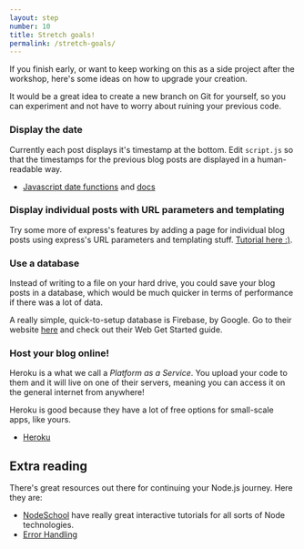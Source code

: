 ```yaml
---
layout: step
number: 10
title: Stretch goals!
permalink: /stretch-goals/
---
```



If you finish early, or want to keep working on this as a side project after the workshop, here's some ideas on how to upgrade your creation.

It would be a great idea to create a new branch on Git for yourself, so you can experiment and not have to worry about ruining your previous code.

### Display the date
Currently each post displays it's timestamp at the bottom.  Edit `script.js` so that the timestamps for the previous blog posts are displayed in a human-readable way.

 * [Javascript date functions](http://www.w3schools.com/jsref/jsref_obj_date.asp) and [docs](https://developer.mozilla.org/en/docs/Web/JavaScript/Reference/Global_Objects/Date)

### Display individual posts with URL parameters and templating

Try some more of express's features by adding a page for individual blog posts using express's URL parameters and templating stuff. [Tutorial here :)](extension-templating.md).

### Use a database
Instead of writing to a file on your hard drive, you could save your blog posts in a database, which would be much quicker in terms of performance if there was a lot of data.

A really simple, quick-to-setup database is Firebase, by Google.  Go to their website [here](https://firebase.google.com/docs/) and check out their Web Get Started guide.

### Host your blog online!
Heroku is a what we call a *Platform as a Service*.  You upload your code to them and it will live on one of their servers, meaning you can access it on the general internet from anywhere!

Heroku is good because they have a lot of free options for small-scale apps, like yours.

* [Heroku](https://www.heroku.com/platform)

## Extra reading
There's great resources out there for continuing your Node.js journey.  Here they are:

* [NodeSchool](nodeschool.io) have really great interactive tutorials for all sorts of Node technologies.
* [Error Handling](http://thenodeway.io/posts/understanding-error-first-callbacks/)
